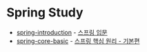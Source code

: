 # Spring Study

- [spring-introduction](https://github.com/ilcm96/spring-study/tree/main/spring-introduction) - [스프링 입문](https://www.inflearn.com/course/스프링-입문-스프링부트)
- [spring-core-basic](https://github.com/ilcm96/spring-study/tree/main/spring-core-basic) - [스프링 핵심 원리 - 기본편](https://www.inflearn.com/course/스프링-핵심-원리-기본편)

